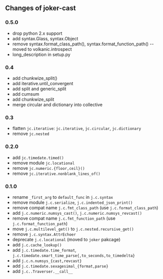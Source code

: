Changes of joker-cast
---------------------

### 0.5.0
* drop python 2.x support
* add syntax.Glass, syntax.Object
* remove syntax.format_class_path(), syntax.format_function_path() -- moved to volkanic.introspect
* long_description in setup.py 

### 0.4
* add chunkwize_split()
* add iterative.until_convergent
* add split and generic_split 
* add cumsum
* add chunkwize_split
* merge circular and dictionary into collective

### 0.3
* flatten `jc.iterative`: `jc.iterative`, `jc.circular`, `jc.dictionary`
* remove `jc.nested`

### 0.2.0
* add `jc.timedate.timed()`
* remove module `jc.locational`
* remove `jc.numeric.{floor,ceil}()`
* remove `jc.iterative.nonblank_lines_of()`

### 0.1.0
* rename `_first_arg` to `default_func` in `j.c.syntax`
* remove module `j.c.serialize`, `j.c.indented_json_print()`
* remove compat name `j.c.fmt_class_path` (use `j.c.format_class_path`)
* add `j.c.numeric.numsys_cast()`, `j.c.numeric.numsys_revcast()`
* remove compat name `j.c.fmt_function_path` (use `j.c.format_function_path`)
* move `j.c.multilevel_get()` to `j.c.nested.recursive_get()`
* remove `j.c.syntax.AttrEchoer`
* deprecate `j.c.locational` (moved to `joker` pakcage)
* add `j.c.cache_lookup()`
* add `j.c.timedate.time_format`, `j.c.timedate.smart_time_parse{,to_seconds,to_timedelta}`
* add `j.c.n.numsys_{cast,revcast}`
* add `j.c.timedate.sexagesimal_{format,parse}`
* add `j.c..Traverser.__call__`
